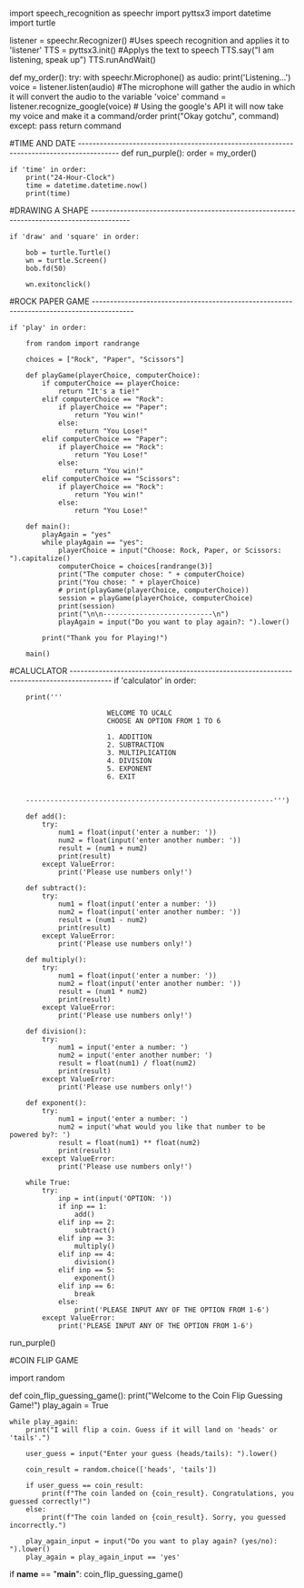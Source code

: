 import speech_recognition as speechr
import pyttsx3
import datetime
import turtle

listener = speechr.Recognizer()  #Uses speech recognition and applies it to 'listener'
TTS = pyttsx3.init() #Applys the text to speech
TTS.say("I am listening, speak up")
TTS.runAndWait()

def my_order():
    try:
        with speechr.Microphone() as audio:
            print('Listening...')
            voice = listener.listen(audio) #The microphone will gather the audio in which it will convert the audio to the variable 'voice'
            command = listener.recognize_google(voice)  # Using the google's API it will now take my voice and make it a command/order
            print("Okay gotchu", command)
    except:
        pass
    return command


#TIME AND DATE -----------------------------------------------------------------------------------------
def run_purple():
    order = my_order()

    if 'time' in order:
        print("24-Hour-Clock")
        time = datetime.datetime.now()
        print(time)




#DRAWING A SHAPE -----------------------------------------------------------------------------------------

    if 'draw' and 'square' in order:

        bob = turtle.Turtle()
        wn = turtle.Screen()
        bob.fd(50)

        wn.exitonclick()



#ROCK PAPER GAME -----------------------------------------------------------------------------------------

    if 'play' in order:

        from random import randrange

        choices = ["Rock", "Paper", "Scissors"]

        def playGame(playerChoice, computerChoice):
            if computerChoice == playerChoice:
                return "It's a tie!"
            elif computerChoice == "Rock":
                if playerChoice == "Paper":
                    return "You win!"
                else:
                    return "You Lose!"
            elif computerChoice == "Paper":
                if playerChoice == "Rock":
                    return "You Lose!"
                else:
                    return "You win!"
            elif computerChoice == "Scissors":
                if playerChoice == "Rock":
                    return "You win!"
                else:
                    return "You Lose!"

        def main():
            playAgain = "yes"
            while playAgain == "yes":
                playerChoice = input("Choose: Rock, Paper, or Scissors: ").capitalize()
                computerChoice = choices[randrange(3)]
                print("The computer chose: " + computerChoice)
                print("You chose: " + playerChoice)
                # print(playGame(playerChoice, computerChoice))
                session = playGame(playerChoice, computerChoice)
                print(session)
                print("\n\n---------------------------\n")
                playAgain = input("Do you want to play again?: ").lower()

            print("Thank you for Playing!")

        main()


#CALUCLATOR -----------------------------------------------------------------------------------------
    if 'calculator' in order:

        print('''                   

                            WELCOME TO UCALC
                            CHOOSE AN OPTION FROM 1 TO 6

                            1. ADDITION
                            2. SUBTRACTION
                            3. MULTIPLICATION
                            4. DIVISION
                            5. EXPONENT
                            6. EXIT


        -------------------------------------------------------------''')

        def add():
            try:
                num1 = float(input('enter a number: '))
                num2 = float(input('enter another number: '))
                result = (num1 + num2)
                print(result)
            except ValueError:
                print('Please use numbers only!')

        def subtract():
            try:
                num1 = float(input('enter a number: '))
                num2 = float(input('enter another number: '))
                result = (num1 - num2)
                print(result)
            except ValueError:
                print('Please use numbers only!')

        def multiply():
            try:
                num1 = float(input('enter a number: '))
                num2 = float(input('enter another number: '))
                result = (num1 * num2)
                print(result)
            except ValueError:
                print('Please use numbers only!')

        def division():
            try:
                num1 = input('enter a number: ')
                num2 = input('enter another number: ')
                result = float(num1) / float(num2)
                print(result)
            except ValueError:
                print('Please use numbers only!')

        def exponent():
            try:
                num1 = input('enter a number: ')
                num2 = input('what would you like that number to be powered by?: ')
                result = float(num1) ** float(num2)
                print(result)
            except ValueError:
                print('Please use numbers only!')

        while True:
            try:
                inp = int(input('OPTION: '))
                if inp == 1:
                    add()
                elif inp == 2:
                    subtract()
                elif inp == 3:
                    multiply()
                elif inp == 4:
                    division()
                elif inp == 5:
                    exponent()
                elif inp == 6:
                    break
                else:
                    print('PLEASE INPUT ANY OF THE OPTION FROM 1-6')
            except ValueError:
                print('PLEASE INPUT ANY OF THE OPTION FROM 1-6')




run_purple()



#COIN FLIP GAME

import random

def coin_flip_guessing_game():
    print("Welcome to the Coin Flip Guessing Game!")
    play_again = True

    while play_again:
        print("I will flip a coin. Guess if it will land on 'heads' or 'tails'.")

        user_guess = input("Enter your guess (heads/tails): ").lower()

        coin_result = random.choice(['heads', 'tails'])

        if user_guess == coin_result:
            print(f"The coin landed on {coin_result}. Congratulations, you guessed correctly!")
        else:
            print(f"The coin landed on {coin_result}. Sorry, you guessed incorrectly.")

        play_again_input = input("Do you want to play again? (yes/no): ").lower()
        play_again = play_again_input == 'yes'

if __name__ == "__main__":
    coin_flip_guessing_game()
